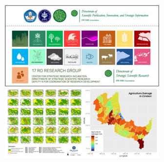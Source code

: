 ![logo](https://github.com/ipbssrs/ipbssrs/blob/cdb6e10676bc227677b02ff79f45ec5500517bf3/17%20RO_b.png)
![](https://github.com/ipbssrs/ipbssrs/blob/46c7c32e2e89f392a96829fa29767ed6c499037b/peta.png)
